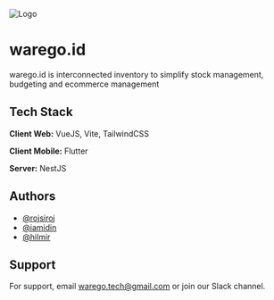 
![Logo](https://github.com/Warego-id/miscellaneous/blob/main/logo.jpg)


# warego.id

warego.id is interconnected inventory to simplify stock management, budgeting and ecommerce management

## Tech Stack

**Client Web:** VueJS, Vite, TailwindCSS

**Client Mobile:** Flutter

**Server:** NestJS

## Authors

- [@rojsiroj](https://www.github.com/rojsiroj)
- [@iamidin](https://www.github.com/iamidin)
- [@hilmir](https://www.github.com/hilmir)


## Support

For support, email warego.tech@gmail.com or join our Slack channel.

